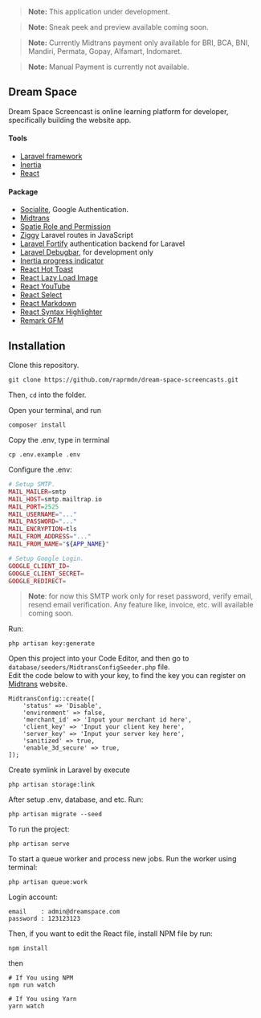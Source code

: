 > **Note:** This application under development.

> **Note:** Sneak peek and preview available coming soon.

> **Note:** Currently Midtrans payment only available for BRI, BCA, BNI, Mandiri, Permata, Gopay, Alfamart, Indomaret.

> **Note:** Manual Payment is currently not available.


## Dream Space

Dream Space Screencast is online learning platform for developer, specifically building the website app.

#### Tools
- [Laravel framework](https://laravel.com)
- [Inertia](https://inertiajs.com/)
- [React](https://reactjs.org/)

#### Package
- [Socialite](https://laravel.com/docs/9.x/socialite), Google Authentication.
- [Midtrans](https://github.com/Midtrans/midtrans-php)
- [Spatie Role and Permission](https://spatie.be/index.php/docs/laravel-permission/v5/introduction)
- [Ziggy](https://github.com/tighten/ziggy) Laravel routes in JavaScript
- [Laravel Fortify](https://github.com/laravel/fortify) authentication backend for Laravel
- [Laravel Debugbar](https://github.com/barryvdh/laravel-debugbar), for development only
- [Inertia progress indicator](https://inertiajs.com/progress-indicators)
- [React Hot Toast](https://react-hot-toast.com/)
- [React Lazy Load Image](https://github.com/Aljullu/react-lazy-load-image-component)
- [React YouTube](https://github.com/tjallingt/react-youtube)
- [React Select](https://react-select.com/home)
- [React Markdown](https://github.com/remarkjs/react-markdown)
- [React Syntax Highlighter](https://github.com/react-syntax-highlighter/react-syntax-highlighter)
- [Remark GFM](https://github.com/remarkjs/remark-gfm)

## Installation
Clone this repository.

```shell
git clone https://github.com/raprmdn/dream-space-screencasts.git
```

Then, `cd` into the folder.

Open your terminal, and run
```shell
composer install
```

Copy the .env, type in terminal
```shell
cp .env.example .env
```

Configure the .env: <br> 
```php
# Setup SMTP.
MAIL_MAILER=smtp
MAIL_HOST=smtp.mailtrap.io
MAIL_PORT=2525
MAIL_USERNAME="..."
MAIL_PASSWORD="..."
MAIL_ENCRYPTION=tls
MAIL_FROM_ADDRESS="..."
MAIL_FROM_NAME="${APP_NAME}"

# Setup Google Login.
GOOGLE_CLIENT_ID=
GOOGLE_CLIENT_SECRET=
GOOGLE_REDIRECT=
```
> **Note**: for now this SMTP work only for reset password, verify email, resend email verification. Any feature like, invoice, etc. will available coming soon.

Run: 
```shell
php artisan key:generate
```

Open this project into your Code Editor, and then go to `database/seeders/MidtransConfigSeeder.php` file. <br>
Edit the code below to with your key, to find the key you can register on [Midtrans](https://midtrans.com) website.
```phpt
MidtransConfig::create([
    'status' => 'Disable',
    'environment' => false,
    'merchant_id' => 'Input your merchant id here',
    'client_key' => 'Input your client key here',
    'server_key' => 'Input your server key here',
    'sanitized' => true,
    'enable_3d_secure' => true,
]);
```
Create symlink in Laravel by execute
```shell
php artisan storage:link
```
After setup .env, database, and etc. Run:
```shell
php artisan migrate --seed 
```
To run the project:
```shell
php artisan serve
```

To start a queue worker and process new jobs. Run the worker using terminal:
```shell
php artisan queue:work
```

Login account:
```
email    : admin@dreamspace.com
password : 123123123
```
Then, if you want to edit the React file, install NPM file by run:
```shell
npm install
```
then 
```shell
# If You using NPM
npm run watch

# If You using Yarn
yarn watch
```
